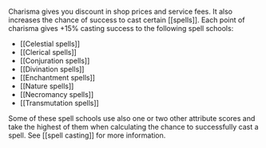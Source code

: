 Charisma gives you discount in shop prices and service fees. It also increases the chance of success to cast certain [[spells]]. Each point of charisma gives +15% casting success to the following spell schools:

- [[Celestial spells]]
- [[Clerical spells]]
- [[Conjuration spells]]
- [[Divination spells]]
- [[Enchantment spells]]
- [[Nature spells]]
- [[Necromancy spells]]
- [[Transmutation spells]]

Some of these spell schools use also one or two other attribute scores and take the highest of them when calculating the chance to successfully cast a spell. See [[spell casting]] for more information.
